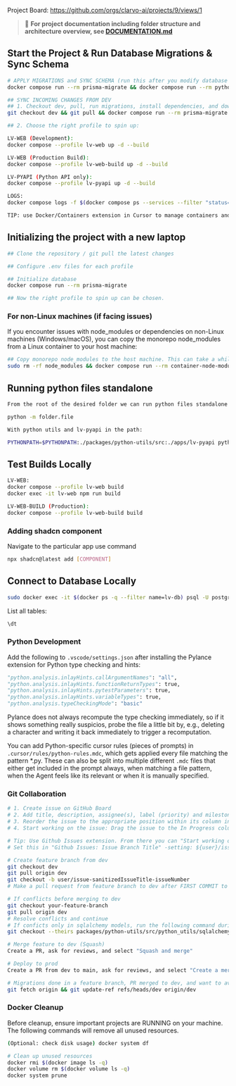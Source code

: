 Project Board: https://github.com/orgs/clarvo-ai/projects/9/views/1

> 📖 **For project documentation including folder structure and architecture overview, see [DOCUMENTATION.md](./DOCUMENTATION.md)**

## Start the Project & Run Database Migrations & Sync Schema

```bash
# APPLY MIGRATIONS and SYNC SCHEMA (run this after you modify database schema .prisma files):
docker compose run --rm prisma-migrate && docker compose run --rm python-typegen

## SYNC INCOMING CHANGES FROM DEV
## 1. Checkout dev, pull, run migrations, install dependencies, and down all containers
git checkout dev && git pull && docker compose run --rm prisma-migrate && npm i && docker compose down

## 2. Choose the right profile to spin up:

LV-WEB (Development):
docker compose --profile lv-web up -d --build

LV-WEB (Production Build):
docker compose --profile lv-web-build up -d --build

LV-PYAPI (Python API only):
docker compose --profile lv-pyapi up -d --build

LOGS:
docker compose logs -f $(docker compose ps --services --filter "status=running")

TIP: use Docker/Containers extension in Cursor to manage containers and see logs
```

## Initializing the project with a new laptop

```bash
## Clone the repository / git pull the latest changes

## Configure .env files for each profile

## Initialize database
docker compose run --rm prisma-migrate

## Now the right profile to spin up can be chosen.
```

### For non-Linux machines (if facing issues)

If you encounter issues with node_modules or dependencies on non-Linux machines (Windows/macOS), you can copy the monorepo node_modules from a Linux container to your host machine:

```bash
## Copy monorepo node_modules to the host machine. This can take a while.
sudo rm -rf node_modules && docker compose run --rm container-node-modules && mv ./container_node_modules ./node_modules
```

## Running python files standalone

```bash
From the root of the desired folder we can run python files standalone by using the following command:

python -m folder.file

With python utils and lv-pyapi in the path:

PYTHONPATH=$PYTHONPATH:./packages/python-utils/src:./apps/lv-pyapi python -m folder.file

```

## Test Builds Locally

```bash
LV-WEB:
docker compose --profile lv-web build
docker exec -it lv-web npm run build

LV-WEB-BUILD (Production):
docker compose --profile lv-web-build build

```

### Adding shadcn component

Navigate to the particular app
use command

```bash
npx shadcn@latest add [COMPONENT]
```

## Connect to Database Locally

```bash
sudo docker exec -it $(docker ps -q --filter name=lv-db) psql -U postgres
```

List all tables:

```sql
\dt
```

### Python Development

Add the following to `.vscode/settings.json` after installing the Pylance extension for Python type checking and hints:

```Python
"python.analysis.inlayHints.callArgumentNames": "all",
"python.analysis.inlayHints.functionReturnTypes": true,
"python.analysis.inlayHints.pytestParameters": true,
"python.analysis.inlayHints.variableTypes": true,
"python.analysis.typeCheckingMode": "basic"
```

Pylance does not always recompute the type checking immediately, so if it shows something really suspicios, probe the file a little bit by, e.g., deleting a character and writing it back immediately to trigger a recomputation.

You can add Python-specific cursor rules (pieces of prompts) in `.cursor/rules/python-rules.mdc`, which gets applied every file matching the pattern \*.py. These can also be split into multiple different `.mdc` files that either get included in the prompt always, when matching a file pattern, when the Agent feels like its relevant or when it is manually specified.

### Git Collaboration

```bash
# 1. Create issue on GitHub Board
# 2. Add title, description, assignee(s), label (priority) and milestone
# 3. Reorder the issue to the appropriate position within its column in descending order of priority
# 4. Start working on the issue: Drag the issue to the In Progress column

# Tip: Use Github Issues extension. From there you can "Start working on issue" and it will automatically create a branch and checkout to it.
# Set this in "Github Issues: Issue Branch Title" -setting: ${user}/issue-${sanitizedIssueTitle}-${issueNumber}

# Create feature branch from dev
git checkout dev
git pull origin dev
git checkout -b user/issue-sanitizedIssueTitle-issueNumber
# Make a pull request from feature branch to dev after FIRST COMMIT to ensure visibility of the work being done.

# If conflicts before merging to dev
git checkout your-feature-branch
git pull origin dev
# Resolve conflicts and continue
# If conficts only in sqlalchemy models, run the following command during the merge
git checkout --theirs packages/python-utils/src/python_utils/sqlalchemy_models.py && git add packages/python-utils/src/python_utils/sqlalchemy_models.py && git merge --continue && docker compose run --rm prisma-migrate && docker compose run --rm python-typegen && git add packages/python-utils/src/python_utils/sqlalchemy_models.py && git commit -m "sync types" && git push

# Merge feature to dev (Squash)
Create a PR, ask for reviews, and select "Squash and merge"

# Deploy to prod
Create a PR from dev to main, ask for reviews, and select "Create a merge commit"

# Migrations done in a feature branch, PR merged to dev, and want to avoid hanging migrations in branch switch?
git fetch origin && git update-ref refs/heads/dev origin/dev
```

### Docker Cleanup

Before cleanup, ensure important projects are RUNNING on your machine. The following commands will remove all unused resources.

```bash
(Optional: check disk usage) docker system df

# Clean up unused resources
docker rmi $(docker image ls -q)
docker volume rm $(docker volume ls -q)
docker system prune
```
